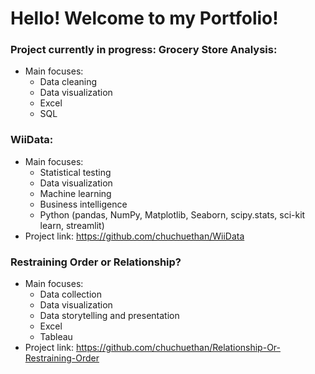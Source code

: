 # Hello! Welcome to my Portfolio!

### Project currently in progress: Grocery Store Analysis:
- Main focuses:
  - Data cleaning
  - Data visualization
  - Excel
  - SQL

### WiiData:
- Main focuses:
  - Statistical testing
  - Data visualization
  - Machine learning
  - Business intelligence
  - Python (pandas, NumPy, Matplotlib, Seaborn, scipy.stats, sci-kit learn, streamlit)
- Project link: https://github.com/chuchuethan/WiiData

 ### Restraining Order or Relationship? 
 - Main focuses:
   - Data collection
   - Data visualization
   - Data storytelling and presentation
   - Excel
   - Tableau
  - Project link: https://github.com/chuchuethan/Relationship-Or-Restraining-Order

